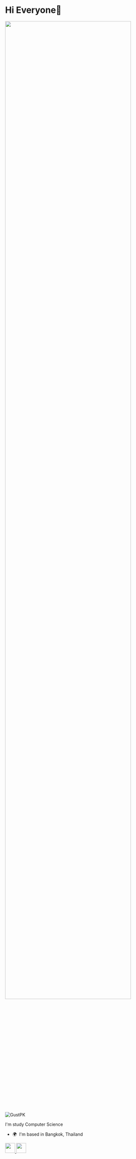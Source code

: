 Hi Everyone💫
============================================================================================================================
<img width="90%" align="center" src="https://media.giphy.com/media/pVGsAWjzvXcZW4ZBTE/giphy.gif">
<p align="left"> <img src="https://komarev.com/ghpvc/?username=GustPK&label=Profile%20views&color=0e75b6&style=flat" alt="GustPK" /> </p>
I'm study Computer Science

* 🌍  I'm based in Bangkok, Thailand

<p align="left"> <a href="https://www.github.com/GustPK" target="_blank" rel="noreferrer"> <picture> <source media="(prefers-color-scheme: dark)" srcset="https://raw.githubusercontent.com/danielcranney/readme-generator/main/public/icons/socials/github-dark.svg" /> <source media="(prefers-color-scheme: light)" srcset="https://raw.githubusercontent.com/danielcranney/readme-generator/main/public/icons/socials/github.svg" /> <img src="https://raw.githubusercontent.com/danielcranney/readme-generator/main/public/icons/socials/github.svg" width="32" height="32" /> </picture> </a> <a href="http://www.instagram.com/gst_zz" target="_blank" rel="noreferrer"> <picture> <source media="(prefers-color-scheme: dark)" srcset="undefined" /> <source media="(prefers-color-scheme: light)" srcset="https://raw.githubusercontent.com/danielcranney/readme-generator/main/public/icons/socials/instagram.svg" /> <img src="https://raw.githubusercontent.com/danielcranney/readme-generator/main/public/icons/socials/instagram.svg" width="32" height="32" /> </picture> </a></p>
